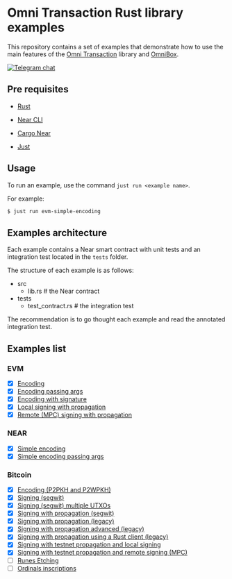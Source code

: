 # Omni Transaction Rust library examples

This repository contains a set of examples that demonstrate how to use the main features of the [Omni Transaction] library and [OmniBox].

[![Telegram chat][telegram-badge]][telegram-url]

[telegram-badge]: https://img.shields.io/endpoint?color=neon&style=for-the-badge&url=https://tg.sumanjay.workers.dev/chain_abstraction
[telegram-url]: https://t.me/chain_abstraction

## Pre requisites

- [Rust](https://www.rust-lang.org/)

- [Near CLI](https://github.com/near/near-cli)

- [Cargo Near](https://github.com/near/cargo-near)

- [Just](https://github.com/casey/just)

## Usage

To run an example, use the command `just run <example name>`.

For example:

```bash
$ just run evm-simple-encoding
```

## Examples architecture

Each example contains a Near smart contract with unit tests and an integration test located in the `tests` folder.

The structure of each example is as follows:

- src
  - lib.rs # the Near contract
- tests
  - test_contract.rs # the integration test

The recommendation is to go thought each example and read the annotated integration test.

## Examples list

### EVM

- [X] [Encoding](./examples/evm-simple-encoding)
- [X] [Encoding passing args](./examples/evm-simple-encoding-passing-args)
- [X] [Encoding with signature](./examples/evm-simple-encoding-with-signature)
- [X] [Local signing with propagation](./examples/evm-local-signing-with-propagation/)
- [X] [Remote (MPC) signing with propagation](./examples/evm-remote-signing-with-propagation/)

### NEAR

- [X] [Simple encoding](./examples/near-simple-encoding)
- [X] [Simple encoding passing args](./examples/near-simple-encoding-passing-args)

### Bitcoin

- [X] [Encoding (P2PKH and P2WPKH)](./examples/bitcoin-simple-encoding)
- [X] [Signing (segwit)](./examples/bitcoin-signing-segwit/)
- [X] [Signing (segwit) multiple UTXOs](./examples/bitcoin-signing-segwit-multiple-utxos/)
- [X] [Signing with propagation (segwit)](./examples/bitcoin-signing-with-propagation-segwit/)
- [X] [Signing with propagation (legacy)](./examples/bitcoin-signing-with-propagation-legacy)
- [X] [Signing with propagation advanced (legacy)](./examples/bitcoin-signing-with-propagation-legacy)
- [X] [Signing with propagation using a Rust client (legacy)](./examples/bitcoin-signing-with-propagation-legacy)
- [X] [Signing with testnet propagation and local signing](./examples/bitcoin-local-signing-with-testnet-propagation-legacy/)
- [X] [Signing with testnet propagation and remote signing (MPC)](./examples/bitcoin-remote-signing-with-testnet-propagation-legacy/)
- [ ] [Runes Etching](#)
- [ ] [Ordinals inscriptions](#)

<!-- References -->
[Omni Transaction]: https://github.com/near/omni-transaction-rs
[OmniBox]: https://github.com/Omni-rs/omni-box